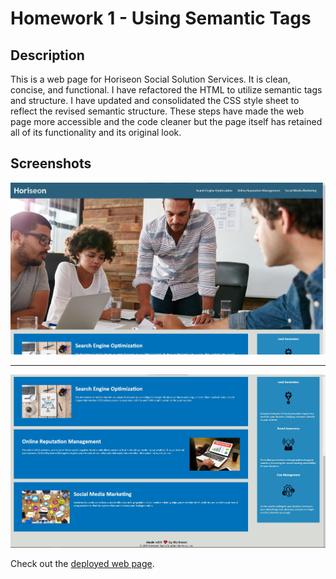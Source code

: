 # Homework 1 - Using Semantic Tags
## Description
This is a web page for Horiseon Social Solution Services. It is clean, concise, and functional. I have refactored the HTML to utilize semantic tags and structure. I have updated and consolidated the CSS style sheet to reflect the revised semantic structure. These steps have made the web page more accessible and the code cleaner but the page itself has retained all of its functionality and its original look.

## Screenshots
![Top half screenshot of Horiseon web page](.\assets\images\screenshot1.jpg)

---

![Bottom half screenshot of Horiseon web page](.\assets\images\screenshot2.jpg)

Check out the [deployed web page](neilburt.github.io/semantic-tags).